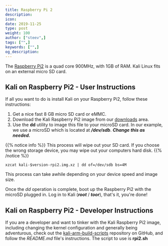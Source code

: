 ```yaml
---
title: Raspberry Pi 2
description:
icon:
date: 2019-11-25
type: post
weight: 100
author: ["steev",]
tags: ["",]
keywords: ["",]
og_description:
---
```


The [Raspberry Pi2](https://www.raspberrypi.org/products/raspberry-pi-2-model-b/) is a quad core 900MHz, with 1GB of RAM. Kali Linux fits on an external micro SD card.

## Kali on Raspberry Pi2 - User Instructions

If all you want to do is install Kali on your Raspberry Pi2, follow these instructions:

1. Get a nice fast 8 GB micro SD card or eMMC.
2. Download the Kali Raspberry Pi2 image from our [downloads](https://www.offensive-security.com/kali-linux-arm-images/) area.
3. Use the **dd** utility to image this file to your microSD card. In our example, we use a microSD which is located at **_/dev/sdb_**. **_Change this as needed._**

{{% notice info %}}
This process will wipe out your SD card. If you choose the wrong storage device, you may wipe out your computers hard disk.
{{% /notice %}}

```
xzcat kali-$version-rpi2.img.xz | dd of=/dev/sdb bs=4M
```

This process can take awhile depending on your device speed and image size.

Once the _dd_ operation is complete, boot up the Raspberry Pi2 with the microSD  plugged in. Log in to Kali (**_root_** / **_toor_**), that's it, you're done!

## Kali on Raspberry Pi2 - Developer Instructions

If you are a developer and want to tinker with the Kali Raspberry Pi2 image, including changing the kernel configuration and generally being adventurous, check out the [kali-arm-build-scripts](https://gitlab.com/kalilinux/build-scripts/kali-arm) repository on GitHub, and follow the _README.md_ file's instructions.  The script to use is **rpi2.sh**
